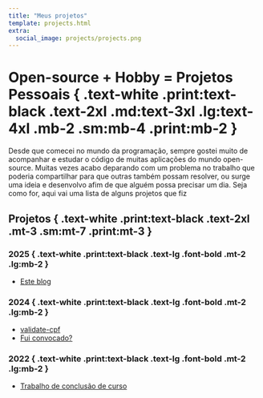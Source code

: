 ```yaml
---
title: "Meus projetos"
template: projects.html
extra:
  social_image: projects/projects.png
---
```


# Open-source + Hobby = Projetos Pessoais { .text-white .print:text-black .text-2xl .md:text-3xl .lg:text-4xl .mb-2 .sm:mb-4 .print:mb-2 }

Desde que comecei no mundo da programação, sempre gostei muito de acompanhar e estudar o código de muitas aplicações do mundo open-source. Muitas vezes acabo deparando com um problema no trabalho que poderia compartilhar para que outras também possam resolver, ou surge uma ideia e desenvolvo afim de que alguém possa precisar um dia. Seja como for, aqui vai uma lista de alguns projetos que fiz

## Projetos { .text-white .print:text-black .text-2xl .mt-3 .sm:mt-7 .print:mt-3 }

### 2025 { .text-white .print:text-black .text-lg .font-bold .mt-2 .lg:mb-2 }

- [Este blog](https://github.com/jlucfarias/jlucfarias.github.io)

### 2024 { .text-white .print:text-black .text-lg .font-bold .mt-2 .lg:mb-2 }

- [validate-cpf](https://github.com/jlucfarias/validate-cpf)
- [Fui convocado?](https://github.com/jlucfarias/fuiconvocado)

### 2022 { .text-white .print:text-black .text-lg .font-bold .mt-2 .lg:mb-2 }

- [Trabalho de conclusão de curso](https://github.com/jlucfarias/tcc)
